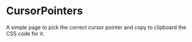 # CursorPointers
A simple page to pick the correct cursor pointer and copy to clipboard the CSS code for it.
